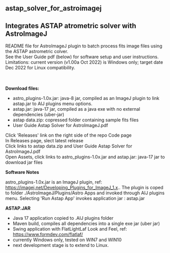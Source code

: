 ## astap_solver_for_astroimagej

## Integrates ASTAP atrometric solver with AstroImageJ 

README file for AstroImageJ plugin to batch process fits image files using the ASTAP  astrometric colver.
<br/>See the User Guide pdf (below) for software setup and user instructions.
<br/>Limitations: current version (v1.00a Oct 2022) is Windows only; target date Dec 2022 for Linux compatibility.

<br/><br/>
**Download files:**
- astro_plugins-1.0x.jar: java-8 jar, compiled as an ImageJ plugin to link astap.jar to AIJ plugins menu options.
- astap.jar: java-17 jar, compiled as a java exe with no external dependencies (uber-jar)
-  astap data.zip: copressed folder containing sample fits files
- User Guide Astap Solver for AstroImageJ.pdf

Click 'Releases' link on the right side of the repo Code page<br/>
In Releases page, slect latest release
<br/>Click links to astap data.zip and User Guide Astap Solver for AstroImageJ.pdf
<br/>Open Assets, click  links to astro_plugins-1.0x.jar and astap.jar: java-17 jar to download jar files<br/>

**Software Notes**

astro_plugins-1.0x.jar is an ImageJ plugin, ref: https://imagej.net/Developing_Plugins_for_ImageJ_1.x.. 
The plugin is coped to folder  ./AstroImageJ/Plugins/Astro Apps and invoked through AIJ plugins menu. 
Selecting 'Run Astap App' invokes application jar : astap.jar
<br/>

**ASTAP.JAR**
- Java 17 application copied to .AIJ plugins folder
- Maven build, compiles all dependencies into a single exe jar (uber jar)
- Swing application with FlatLightLaf  Look and Feel, ref: https://www.formdev.com/flatlaf/
- currently Windows only, tested on WIN7 and WIN10
- next development stage is to extend to Linux.



